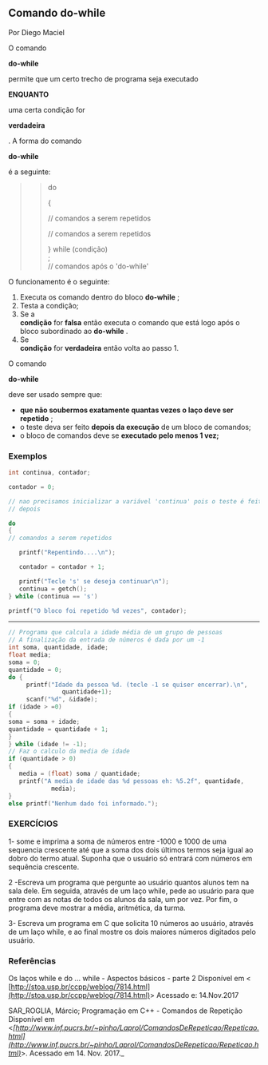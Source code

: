 ## Comando do-while

Por Diego Maciel

O comando

**do-while**

permite que um certo trecho de programa seja executado

**ENQUANTO**

uma certa condição for

**verdadeira**

. A forma do comando

**do-while**

é a seguinte:

> > do  
> >   
> > {  
> >   
> > // comandos a serem repetidos  
> >   
> > // comandos a serem repetidos  
> >   
> > } while \(condição\)  
> > ;  
> > // comandos após o 'do-while'

O funcionamento é o seguinte:

1. Executa os comando dentro do bloco 
   **do-while**
   ;
2. Testa a condição;
3. Se a  
   **condição**
    for 
   **falsa**
    então executa o comando que está logo após o bloco subordinado ao 
   **do-while**
    .
4. Se  
   **condição**
    for 
   **verdadeira**
    então volta ao passo 1.

O comando

**do-while**

deve ser usado sempre que:

* **que não soubermos exatamente quantas vezes o laço deve ser repetido**
  ;
* o teste deva ser feito 
  **depois da execução**
  de um bloco de comandos;
* o bloco de comandos deve se 
  **executado pelo menos 1 vez;**

### Exemplos

```cpp
int continua, contador;

contador = 0; 

// nao precisamos inicializar a variável 'continua' pois o teste é feito 
// depois

do 
{
// comandos a serem repetidos

   printf("Repentindo....\n");

   contador = contador + 1;

   printf("Tecle 's' se deseja continuar\n");
   continua = getch();
} while (continua == 's') 

printf("O bloco foi repetido %d vezes", contador);
```

---

```cpp
// Programa que calcula a idade média de um grupo de pessoas
// A finalização da entrada de números é dada por um -1
int soma, quantidade, idade;
float media;
soma = 0;
quantidade = 0;
do {
     printf("Idade da pessoa %d. (tecle -1 se quiser encerrar).\n",
               quantidade+1);
     scanf("%d", &idade);
if (idade > =0)
{
soma = soma + idade;
quantidade = quantidade + 1;
}
} while (idade != -1);
// Faz o calculo da media de idade
if (quantidade > 0)
{
   media = (float) soma / quantidade;
   printf("A media de idade das %d pessoas eh: %5.2f", quantidade,
            media);
}
else printf("Nenhum dado foi informado.");
```

### EXERCÍCIOS

1- some e imprima a soma de números entre -1000 e 1000 de uma sequencia crescente até que a soma dos dois últimos termos seja igual ao dobro do termo atual. Suponha que o usuário só entrará com números em sequência crescente.

2 -Escreva um programa que pergunte ao usuário quantos alunos tem na sala dele. Em seguida, através de um laço while, pede ao usuário para que entre com as notas de todos os alunos da sala, um por vez. Por fim, o programa deve mostrar a média, aritmética, da turma.

3- Escreva um programa em C que solicita 10 números ao usuário, através de um laço while, e ao final mostre os dois maiores números digitados pelo usuário.

### Referências

Os laços while e do ... while - Aspectos básicos - parte 2 Disponível em &lt; [http://stoa.usp.br/ccpp/weblog/7814.html](http://stoa.usp.br/ccpp/weblog/7814.html)&gt; Acessado e: 14.Nov.2017

SAR_ROGLIA, Márcio; Programação em C++ - Comandos de Repetição Disponível em &lt;_[http://www.inf.pucrs.br/~pinho/LaproI/ComandosDeRepeticao/Repeticao.html](http://www.inf.pucrs.br/~pinho/LaproI/ComandosDeRepeticao/Repeticao.html)_&gt;. Acessado em 14. Nov. 2017._

